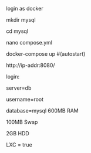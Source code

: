 login as docker

mkdir mysql

cd mysql

nano compose.yml

docker-compose up #(autostart)

http://ip-addr:8080/

login:

  server=db

  username=root 
   
  database=mysql
600MB RAM

100MB Swap

2GB HDD

LXC = true